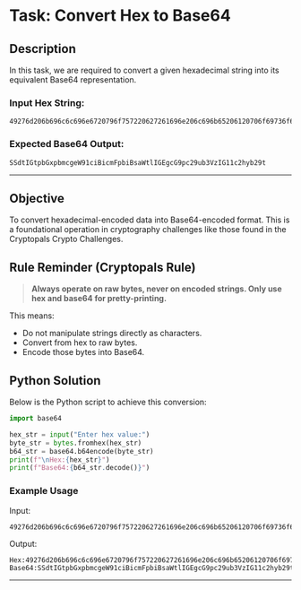 # Task: Convert Hex to Base64

## Description

In this task, we are required to convert a given hexadecimal string into its equivalent Base64 representation.

### Input Hex String:
```
49276d206b696c6c696e6720796f757220627261696e206c696b65206120706f69736f6e6f7573206d757368726f6f6d
```
### Expected Base64 Output:
```
SSdtIGtpbGxpbmcgeW91ciBicmFpbiBsaWtlIGEgcG9pc29ub3VzIG11c2hyb29t
```

---
## Objective

To convert hexadecimal-encoded data into Base64-encoded format. This is a foundational operation in cryptography challenges like those found in the Cryptopals Crypto Challenges.

## Rule Reminder (Cryptopals Rule)

> **Always operate on raw bytes, never on encoded strings. Only use hex and base64 for pretty-printing.**

This means:
- Do not manipulate strings directly as characters.
- Convert from hex to raw bytes.
- Encode those bytes into Base64.

## Python Solution

Below is the Python script to achieve this conversion:

```python
import base64

hex_str = input("Enter hex value:")
byte_str = bytes.fromhex(hex_str)
b64_str = base64.b64encode(byte_str)
print(f"\nHex:{hex_str}")
print(f"Base64:{b64_str.decode()}")
```
### Example Usage
Input:
```
49276d206b696c6c696e6720796f757220627261696e206c696b65206120706f69736f6e6f7573206d757368726f6f6d
```
Output:
```
Hex:49276d206b696c6c696e6720796f757220627261696e206c696b65206120706f69736f6e6f7573206d757368726f6f6d
Base64:SSdtIGtpbGxpbmcgeW91ciBicmFpbiBsaWtlIGEgcG9pc29ub3VzIG11c2hyb29t
```
---
